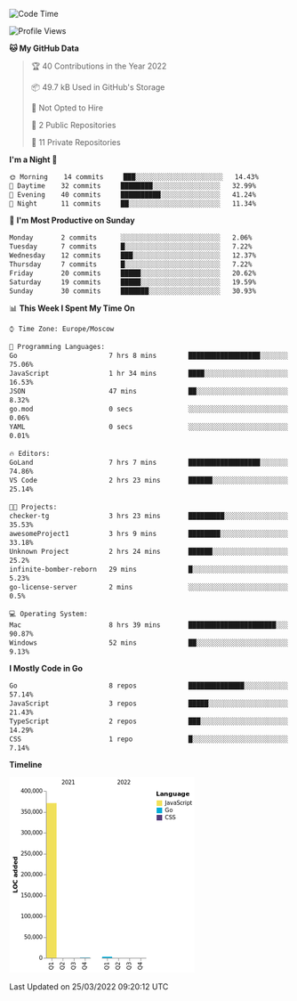 <!--START_SECTION:waka-->
![Code Time](http://img.shields.io/badge/Code%20Time-225%20hrs%2020%20mins-blue)

![Profile Views](http://img.shields.io/badge/Profile%20Views-0-blue)

**🐱 My GitHub Data** 

> 🏆 40 Contributions in the Year 2022
 > 
> 📦 49.7 kB Used in GitHub's Storage 
 > 
> 🚫 Not Opted to Hire
 > 
> 📜 2 Public Repositories 
 > 
> 🔑 11 Private Repositories  
 > 
**I'm a Night 🦉** 

```text
🌞 Morning    14 commits     ███░░░░░░░░░░░░░░░░░░░░░░   14.43% 
🌆 Daytime    32 commits     ████████░░░░░░░░░░░░░░░░░   32.99% 
🌃 Evening    40 commits     ██████████░░░░░░░░░░░░░░░   41.24% 
🌙 Night      11 commits     ██░░░░░░░░░░░░░░░░░░░░░░░   11.34%

```
📅 **I'm Most Productive on Sunday** 

```text
Monday       2 commits      ░░░░░░░░░░░░░░░░░░░░░░░░░   2.06% 
Tuesday      7 commits      █░░░░░░░░░░░░░░░░░░░░░░░░   7.22% 
Wednesday    12 commits     ███░░░░░░░░░░░░░░░░░░░░░░   12.37% 
Thursday     7 commits      █░░░░░░░░░░░░░░░░░░░░░░░░   7.22% 
Friday       20 commits     █████░░░░░░░░░░░░░░░░░░░░   20.62% 
Saturday     19 commits     █████░░░░░░░░░░░░░░░░░░░░   19.59% 
Sunday       30 commits     ███████░░░░░░░░░░░░░░░░░░   30.93%

```


📊 **This Week I Spent My Time On** 

```text
⌚︎ Time Zone: Europe/Moscow

💬 Programming Languages: 
Go                       7 hrs 8 mins        ██████████████████░░░░░░░   75.06% 
JavaScript               1 hr 34 mins        ████░░░░░░░░░░░░░░░░░░░░░   16.53% 
JSON                     47 mins             ██░░░░░░░░░░░░░░░░░░░░░░░   8.32% 
go.mod                   0 secs              ░░░░░░░░░░░░░░░░░░░░░░░░░   0.06% 
YAML                     0 secs              ░░░░░░░░░░░░░░░░░░░░░░░░░   0.01%

🔥 Editors: 
GoLand                   7 hrs 7 mins        ██████████████████░░░░░░░   74.86% 
VS Code                  2 hrs 23 mins       ██████░░░░░░░░░░░░░░░░░░░   25.14%

🐱‍💻 Projects: 
checker-tg               3 hrs 23 mins       █████████░░░░░░░░░░░░░░░░   35.53% 
awesomeProject1          3 hrs 9 mins        ████████░░░░░░░░░░░░░░░░░   33.18% 
Unknown Project          2 hrs 24 mins       ██████░░░░░░░░░░░░░░░░░░░   25.2% 
infinite-bomber-reborn   29 mins             █░░░░░░░░░░░░░░░░░░░░░░░░   5.23% 
go-license-server        2 mins              ░░░░░░░░░░░░░░░░░░░░░░░░░   0.5%

💻 Operating System: 
Mac                      8 hrs 39 mins       ██████████████████████░░░   90.87% 
Windows                  52 mins             ██░░░░░░░░░░░░░░░░░░░░░░░   9.13%

```

**I Mostly Code in Go** 

```text
Go                       8 repos             ██████████████░░░░░░░░░░░   57.14% 
JavaScript               3 repos             █████░░░░░░░░░░░░░░░░░░░░   21.43% 
TypeScript               2 repos             ███░░░░░░░░░░░░░░░░░░░░░░   14.29% 
CSS                      1 repo              █░░░░░░░░░░░░░░░░░░░░░░░░   7.14%

```


**Timeline**

![Chart not found](https://raw.githubusercontent.com/jeezft/jeezft/main/charts/bar_graph.png) 


 Last Updated on 25/03/2022 09:20:12 UTC
<!--END_SECTION:waka-->
